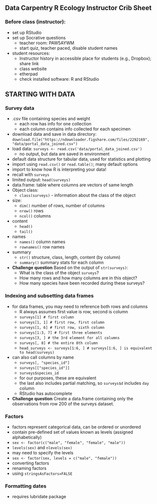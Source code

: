## Data Carpentry R Ecology Instructor Crib Sheet

### Before class (instructor):
* set up RStudio
* set up Socrative questions 
	* teacher room: PAW5AYWM
  	* start quiz, teacher paced, disable student names
* student resources:
	* Instructor history in accessible place for students (e.g., Dropbox); share link
	* class website
	* etherpad
	* check installed software: R and RStudio

## STARTING WITH DATA

### Survey data
* .csv file containing species and weight
	* each row has info for one collection
	* each column contains info collected for each specimen
* download data and save in data directory: `download.file("https://ndownloader.figshare.com/files/2292169", "data/portal_data_joined.csv")`
* load data: `surveys <- read.csv('data/portal_data_joined.csv')`
	* no output, but data are saved in environment
* default data structure for tabular data, used for statistics and plotting
* import using `read.csv()` or `read.table()`; many default options
* import to know how R is interpreting your data!
* recall with `surveys`
* limited output: `head(surveys)`
* data.frame: table where columns are vectors of same length
* Object class:
	* `class(surveys)` - information about the class of the object
* size:
	* `dim()` number of rows, number of columns
	* `nrow()` rows
	* `ncol()` columns
* content
	* `head()`
	* `tail()`
* names
	* `names()` column names
	* `rownames()` row names
* summary
	* `str()` structure, class, length, content (by column)
	* `summary()` summary stats for each column
* **Challenge question** Based on the output of `str(surveys)`:
	* What is the class of the object `surveys`?
	* How many rows and how many columns are in this object?
	* How many species have been recorded during these surveys?

### Indexing and subsetting data frames
* for data frames, you may need to reference both rows and columns
	* R always assumes first value is row, second is column
	* `surveys[1] # first column`
	* `surveys[1, 1] # first row, first column`
	* `surveys[1, 6] # first row, sixth column`
	* `surveys[1:3, 7] # first three elements`
	* `surveys[3, ] # the 3rd element for all columns`
	* `surveys[, 8] # the entire 8th column`
	* `head_surveys <- surveys[1:6, ] # surveys[1:6, ] is equivalent to head(surveys)`
* can also call columns by name
	* `surveys[, "species_id"]`
	* `surveys[["species_id"]]`
	* `surveys$species_id`
	* for our purposes, these are equivalent
	* the last also includes partial matching, so `surveys$d` includes `day` column
	* RStudio has autocomplete
* **Challenge question** Create a data.frame containing only the observations from row 200 of the surveys dataset.

### Factors
* factors represent categorical data, can be ordered or unordered
* contain pre-defined set of values known as levels (assigned alphabetically)
* `sex <- factor(c("male", "female", "female", "male"))`
* `levels(sex)` and `nlevels(sex)`
* may need to specify the levels
* `sex <- factor(sex, levels = c("male", "female"))`
* converting factors
* renaming factors
* using `stringsAsFactors=FALSE`

### Formatting dates
* requires lubridate package
